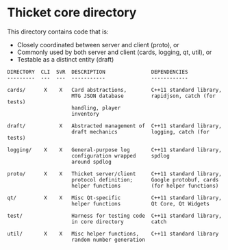 Thicket core directory
======================

This directory contains code that is:

  - Closely coordinated between server and client (proto), or
  - Commonly used by both server and client (cards, logging, qt, util), or
  - Testable as a distinct entity (draft)

```
DIRECTORY  CLI  SVR  DESCRIPTION               DEPENDENCIES
---------  ---  ---  -----------               ------------

cards/      X    X   Card abstractions,        C++11 standard library,
                     MTG JSON database         rapidjson, catch (for tests)
                     handling, player
                     inventory

draft/           X   Abstracted management of  C++11 standard library,
                     draft mechanics           logging, catch (for tests)

logging/    X    X   General-purpose log       C++11 standard library,
                     configuration wrapped     spdlog
                     around spdlog

proto/      X    X   Thicket server/client     C++11 standard library,
                     protocol definition;      Google protobuf, cards
                     helper functions          (for helper functions)

qt/         X    X   Misc Qt-specific          C++11 standard library,
                     helper functions          Qt Core, Qt Widgets

test/                Harness for testing code  C++11 standard library,
                     in core directory         catch

util/       X    X   Misc helper functions,    C++11 standard library
                     random number generation
```

